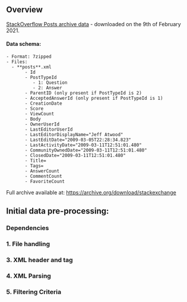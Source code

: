## Overview 

[StackOverflow Posts archive data](https://ia800107.us.archive.org/view_archive.php?archive=/27/items/stackexchange/stackoverflow.com-Posts.7z) - downloaded on the 9th of February 2021. 

#### Data schema:
```
- Format: 7zipped
- Files:
  - **posts**.xml
       - Id
       - PostTypeId
          - 1: Question
          - 2: Answer
       - ParentID (only present if PostTypeId is 2)
       - AcceptedAnswerId (only present if PostTypeId is 1)
       - CreationDate
       - Score
       - ViewCount
       - Body
       - OwnerUserId
       - LastEditorUserId
       - LastEditorDisplayName="Jeff Atwood"
       - LastEditDate="2009-03-05T22:28:34.823"
       - LastActivityDate="2009-03-11T12:51:01.480"
       - CommunityOwnedDate="2009-03-11T12:51:01.480"
       - ClosedDate="2009-03-11T12:51:01.480"
       - Title=
       - Tags=
       - AnswerCount
       - CommentCount
       - FavoriteCount
```

Full archive available at: https://archive.org/download/stackexchange


## Initial data pre-processing: 

### Dependencies 

### 1. File handling 
### 3. XML header and tag 
### 4. XML Parsing
### 5. Filtering Criteria

